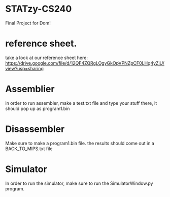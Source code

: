 # STATzy-CS240
Final Project for Dom!

# reference sheet.
take a look at our reference sheet here: https://drive.google.com/file/d/12QF4ZQRgLOgyGkOpVPNZpCF0LHq4yZiU/view?usp=sharing

# Assemblier
in order to run assembler, make a test.txt file and type your stuff there, it should pop up as program1.bin

# Disassembler
Make sure to make a program1.bin file. the results should come out in a BACK_TO_MIPS.txt file

# Simulator
In order to run the simulator, make sure to run the SimulatorWindow.py program. 
